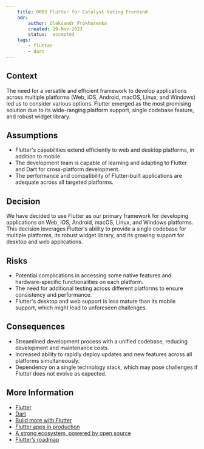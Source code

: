 ```yaml
---
    title: 0003 Flutter for Catalyst Voting Frontend
    adr:
        author: Oleksandr Prokhorenko
        created: 29-Nov-2023
        status:  accepted
    tags:
        - flutter
        - dart
---
```


## Context

The need for a versatile and efficient framework to develop applications across multiple platforms
(Web, iOS, Android, macOS, Linux, and Windows) led us to consider various options.
Flutter emerged as the most promising solution due to its wide-ranging platform support,
single codebase feature, and robust widget library.

## Assumptions

* Flutter's capabilities extend efficiently to web and desktop platforms, in addition to mobile.
* The development team is capable of learning and adapting to Flutter and Dart for cross-platform development.
* The performance and compatibility of Flutter-built applications are adequate across all targeted platforms.

## Decision

We have decided to use Flutter as our primary framework for developing applications on Web, iOS, Android, macOS,
Linux, and Windows platforms.
This decision leverages Flutter's ability to provide a single codebase for multiple platforms,
its robust widget library, and its growing support for desktop and web applications.

## Risks

* Potential complications in accessing some native features and hardware-specific functionalities on each platform.
* The need for additional testing across different platforms to ensure consistency and performance.
* Flutter's desktop and web support is less mature than its mobile support, which might lead to unforeseen challenges.

## Consequences

* Streamlined development process with a unified codebase, reducing development and maintenance costs.
* Increased ability to rapidly deploy updates and new features across all platforms simultaneously.
* Dependency on a single technology stack, which may pose challenges if Flutter does not evolve as expected.

## More Information

* [Flutter](https://flutter.dev/)
* [Dart](https://dart.dev/)
* [Build more with Flutter](https://flutter.dev/development)
* [Flutter apps in production](https://flutter.dev/showcase)
* [A strong ecosystem, powered by open source](https://flutter.dev/ecosystem)
* [Flutter’s roadmap](https://github.com/flutter/flutter/wiki/Roadmap)
